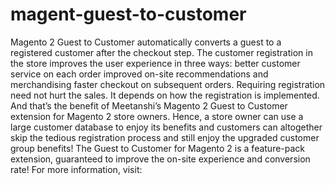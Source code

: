 # magent-guest-to-customer
Magento 2 Guest to Customer automatically converts a guest to a registered customer after the checkout step.   The customer registration in the store improves the user experience in three ways:  better customer service on each order improved on-site recommendations and merchandising faster checkout on subsequent orders. Requiring registration need not hurt the sales. It depends on how the registration is implemented. And that’s the benefit of Meetanshi’s Magento 2 Guest to Customer extension for Magento 2 store owners.  Hence, a store owner can use a large customer database to enjoy its benefits and customers can altogether skip the tedious registration process and still enjoy the upgraded customer group benefits!  The Guest to Customer for Magento 2 is a feature-pack extension, guaranteed to improve the on-site experience and conversion rate!  For more information, visit:
